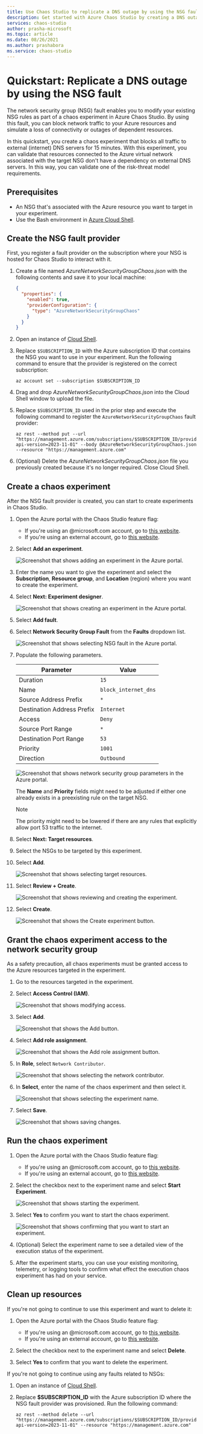```yaml
---
title: Use Chaos Studio to replicate a DNS outage by using the NSG fault
description: Get started with Azure Chaos Studio by creating a DNS outage by using the network security group fault.
services: chaos-studio
author: prasha-microsoft
ms.topic: article
ms.date: 08/26/2021
ms.author: prashabora
ms.service: chaos-studio
---
```


# Quickstart: Replicate a DNS outage by using the NSG fault

The network security group (NSG) fault enables you to modify your existing NSG rules as part of a chaos experiment in Azure Chaos Studio. By using this fault, you can block network traffic to your Azure resources and simulate a loss of connectivity or outages of dependent resources.

In this quickstart, you create a chaos experiment that blocks all traffic to external (internet) DNS servers for 15 minutes. With this experiment, you can validate that resources connected to the Azure virtual network associated with the target NSG don't have a dependency on external DNS servers. In this way, you can validate one of the risk-threat model requirements.

## Prerequisites

- An NSG that's associated with the Azure resource you want to target in your experiment.
- Use the Bash environment in [Azure Cloud Shell](../cloud-shell/quickstart.md).

## Create the NSG fault provider

First, you register a fault provider on the subscription where your NSG is hosted for Chaos Studio to interact with it.

1. Create a file named *AzureNetworkSecurityGroupChaos.json* with the following contents and save it to your local machine:

      ```json
      { 
        "properties": {
          "enabled": true,
          "providerConfiguration": {
            "type": "AzureNetworkSecurityGroupChaos"
          }
        }
      }
      ```

1. Open an instance of [Cloud Shell](https://shell.azure.com/).
1. Replace `$SUBSCRIPTION_ID` with the Azure subscription ID that contains the NSG you want to use in your experiment. Run the following command to ensure that the provider is registered on the correct subscription:

    ```azurecli
    az account set --subscription $SUBSCRIPTION_ID
    ```

1. Drag and drop *AzureNetworkSecurityGroupChaos.json* into the Cloud Shell window to upload the file.
1. Replace `$SUBSCRIPTION_ID` used in the prior step and execute the following command to register the `AzureNetworkSecurityGroupChaos` fault provider:

    ```azurecli
    az rest --method put --url "https://management.azure.com/subscriptions/$SUBSCRIPTION_ID/providers/microsoft.chaos/chaosProviderConfigurations/AzureNetworkSecurityGroupChaos?api-version=2023-11-01" --body @AzureNetworkSecurityGroupChaos.json --resource "https://management.azure.com"
    ```

1. (Optional) Delete the *AzureNetworkSecurityGroupChaos.json* file you previously created because it's no longer required. Close Cloud Shell.

## Create a chaos experiment

After the NSG fault provider is created, you can start to create experiments in Chaos Studio.

1. Open the Azure portal with the Chaos Studio feature flag:
    * If you're using an @microsoft.com account, go to [this website](https://portal.azure.com/?microsoft_azure_chaos_assettypeoptions={%22chaosStudio%22:{%22options%22:%22%22},%22chaosExperiment%22:{%22options%22:%22%22}}&microsoft_azure_chaos=true).
    * If you're using an external account, go to [this website](https://portal.azure.com/?feature.customPortal=false&microsoft_azure_chaos_assettypeoptions={%22chaosStudio%22:{%22options%22:%22%22},%22chaosExperiment%22:{%22options%22:%22%22}}).
1. Select **Add an experiment**.

    ![Screenshot that shows adding an experiment in the Azure portal.](images/add-an-experiment.png)

1. Enter the name you want to give the experiment and select the **Subscription**, **Resource group**, and **Location** (region) where you want to create the experiment.
1. Select **Next: Experiment designer**.

    ![Screenshot that shows creating an experiment in the Azure portal.](images/create-an-experiment-dns-outage.png)

1. Select **Add fault**.
1. Select **Network Security Group Fault** from the **Faults** dropdown list.

    ![Screenshot that shows selecting NSG fault in the Azure portal.](images/network-security-group-fault.png)

1. Populate the following parameters.

    | Parameter | Value |
    |--|--|
    | Duration | `15` |
    | Name | `block_internet_dns` |
    | Source Address Prefix | `*` |
    | Destination Address Prefix | `Internet` |
    | Access | `Deny` |
    | Source Port Range | `*` |
    | Destination Port Range | `53` |
    | Priority | `1001` |
    | Direction | `Outbound` |

    ![Screenshot that shows network security group parameters in the Azure portal.](images/qs-network-outage-dns-parameters.png)

   The **Name** and **Priority** fields might need to be adjusted if either one already exists in a preexisting rule on the target NSG.

   > [!NOTE]
   > The priority might need to be lowered if there are any rules that explicitly allow port 53 traffic to the internet.

1. Select **Next: Target resources**.
1. Select the NSGs to be targeted by this experiment.
1. Select **Add**.

    ![Screenshot that shows selecting target resources.](images/nsg-fault-targets.png)

1. Select **Review + Create**.

    ![Screenshot that shows reviewing and creating the experiment.](images/review-create.png)

1. Select **Create**.

    ![Screenshot that shows the Create experiment button.](images/create.png)

## Grant the chaos experiment access to the network security group

As a safety precaution, all chaos experiments must be granted access to the Azure resources targeted in the experiment.

1. Go to the resources targeted in the experiment.
1. Select **Access Control (IAM)**.

    ![Screenshot that shows modifying access.](images/access-control.png)

1. Select **Add**.

    ![Screenshot that shows the Add button.](images/add.png)

1. Select **Add role assignment**.

    ![Screenshot that shows the Add role assignment button.](images/add-role-assignment.png)

1. In **Role**, select `Network Contributor`.

    ![Screenshot that shows selecting the network contributor.](images/role-network-contributor.png)

1. In **Select**, enter the name of the chaos experiment and then select it.

    ![Screenshot that shows selecting the experiment name.](images/qs-network-outage-dns-select.png)

1. Select **Save**.

    ![Screenshot that shows saving changes.](images/save-discard.png)

## Run the chaos experiment

1. Open the Azure portal with the Chaos Studio feature flag:
    * If you're using an @microsoft.com account, go to [this website](https://portal.azure.com/?microsoft_azure_chaos_assettypeoptions={%22chaosStudio%22:{%22options%22:%22%22},%22chaosExperiment%22:{%22options%22:%22%22}}&microsoft_azure_chaos=true).
    * If you're using an external account, go to [this website](https://portal.azure.com/?feature.customPortal=false&microsoft_azure_chaos_assettypeoptions={%22chaosStudio%22:{%22options%22:%22%22},%22chaosExperiment%22:{%22options%22:%22%22}}).
1. Select the checkbox next to the experiment name and select **Start Experiment**.

    ![Screenshot that shows starting the experiment.](images/qs-network-outage-dns-start.png)

1. Select **Yes** to confirm you want to start the chaos experiment.

    ![Screenshot that shows confirming that you want to start an experiment.](images/start-experiment-confirmation.png)
1. (Optional) Select the experiment name to see a detailed view of the execution status of the experiment.
1. After the experiment starts, you can use your existing monitoring, telemetry, or logging tools to confirm what effect the execution chaos experiment has had on your service.

## Clean up resources

If you're not going to continue to use this experiment and want to delete it:

1. Open the Azure portal with the Chaos Studio feature flag:

   * If you're using an @microsoft.com account, go to [this website](https://portal.azure.com/?microsoft_azure_chaos_assettypeoptions={%22chaosStudio%22:{%22options%22:%22%22},%22chaosExperiment%22:{%22options%22:%22%22}}&microsoft_azure_chaos=true).
   * If you're using an external account, go to [this website](https://portal.azure.com/?feature.customPortal=false&microsoft_azure_chaos_assettypeoptions={%22chaosStudio%22:{%22options%22:%22%22},%22chaosExperiment%22:{%22options%22:%22%22}}).
1. Select the checkbox next to the experiment name and select **Delete**.
1. Select **Yes** to confirm that you want to delete the experiment.

If you're not going to continue using any faults related to NSGs:

1. Open an instance of [Cloud Shell](https://shell.azure.com/).
1. Replace **$SUBSCRIPTION_ID** with the Azure subscription ID where the NSG fault provider was provisioned. Run the following command:

    ```azurecli
    az rest --method delete --url "https://management.azure.com/subscriptions/$SUBSCRIPTION_ID/providers/microsoft.chaos/chaosProviderConfigurations/AzureNetworkSecurityGroupChaos?api-version=2023-11-01" --resource "https://management.azure.com"
    ```
